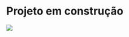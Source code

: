 <h1> Projeto em construção</h1>
<img src="https://www.hostinger.com.br/tutoriais/wp-content/uploads/sites/12/2023/02/Portfolio-Desenvolvedor-Web.webp">
